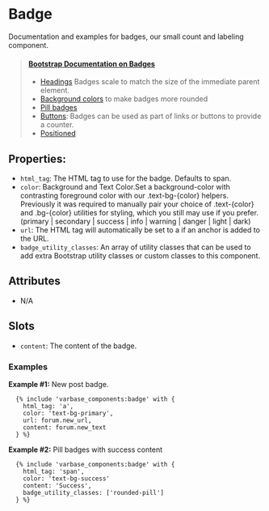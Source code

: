 # Badge

Documentation and examples for badges, our small count and labeling component.

> #### [Bootstrap Documentation on Badges](https://getbootstrap.com/docs/5.3/components/badge/)
> * [Headings](https://getbootstrap.com/docs/5.3/components/badge/#headings) Badges scale to match the size of the immediate parent element.
> * [Background colors](https://getbootstrap.com/docs/5.3/components/badge/#background-colors) to make badges more rounded 
> * [Pill badges](https://getbootstrap.com/docs/5.3/components/badge/#pill-badges)
> * [Buttons](https://getbootstrap.com/docs/5.3/components/badge/#buttons): Badges can be used as part of links or buttons to provide a counter.
> * [Positioned](https://getbootstrap.com/docs/5.3/components/badge/#positioned)

## Properties:
* `html_tag`: The HTML tag to use for the badge. Defaults to span.
* `color`: Background and Text Color.Set a background-color with contrasting
          foreground color with our .text-bg-{color} helpers. Previously it
          was required to manually pair your choice of .text-{color}
          and .bg-{color} utilities for styling,
				  which you still may use if you prefer.
          (primary | secondary | success | info |
          warning | danger | light | dark)
* `url`: The HTML tag will automatically be set to a if an anchor is added to the URL.
* `badge_utility_classes`: An array of utility classes that can
                    be used to add extra Bootstrap utility classes or custom
                    classes to this component.

## Attributes
* N/A

## Slots
* `content`: The content of the badge.


### Examples
**Example #1:** New post badge.
```
  {% include 'varbase_components:badge' with {
    html_tag: 'a',
    color: 'text-bg-primary',
    url: forum.new_url,
    content: forum.new_text
  } %}
```

**Example #2:** Pill badges with success content
```
  {% include 'varbase_components:badge' with {
    html_tag: 'span',
    color: 'text-bg-success'
    content: 'Success',
    badge_utility_classes: ['rounded-pill']
  } %}
```
